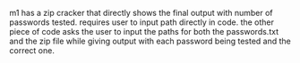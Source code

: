 m1 has a zip cracker that directly shows the final output with number of passwords tested. requires user to input path directly in code.
the other piece of code asks the user to input the paths for both the passwords.txt and the zip file while giving output with each password being tested and the correct one.
